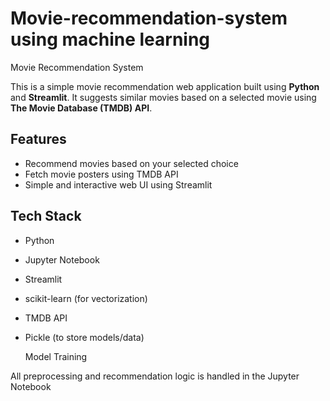 # Movie-recommendation-system using machine learning 
  Movie Recommendation System 

This is a simple movie recommendation web application built using **Python** and **Streamlit**. It suggests similar movies based on a selected movie using **The Movie Database (TMDB) API**.

##  Features

- Recommend movies based on your selected choice
- Fetch movie posters using TMDB API
- Simple and interactive web UI using Streamlit

##  Tech Stack

- Python
- Jupyter Notebook
- Streamlit
- scikit-learn (for vectorization)
- TMDB API
- Pickle (to store models/data)

   Model Training

All preprocessing and recommendation logic is handled in the Jupyter Notebook
